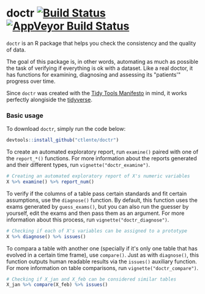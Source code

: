 # doctr [![Build Status](https://travis-ci.org/ctlente/doctr.svg?branch=master)](https://travis-ci.org/ctlente/doctr) [![AppVeyor Build Status](https://ci.appveyor.com/api/projects/status/github/ctlente/doctr?branch=master&svg=true)](https://ci.appveyor.com/project/ctlente/doctr)

`doctr` is an R package that helps you check the consistency and the
quality of data.

The goal of this package is, in other words, automating as much as
possible the task of verifying if everything is ok with a dataset.
Like a real doctor, it has functions for examining, diagnosing and
assessing its "patients'" progress over time.

Since `doctr` was created with the [Tidy Tools Manifesto](https://cran.r-project.org/web/packages/tidyverse/vignettes/manifesto.html) in mind,
it works perfectly alongiside the [tidyverse](https://github.com/tidyverse).

### Basic usage

To download `doctr`, simply run the code below:

```r
devtools::install_github("ctlente/doctr")
```

To create an automated exploratory report, run `examine()` paired with
one of the `report_*()` functions. For more information about the reports
generated and their different types, run `vignette("doctr_examine")`.

```r
# Creating an automated exploratory report of X's numeric variables
X %>% examine() %>% report_num()
```

To verify if the columns of a table pass certain standards and fit
certain assumptions, use the `diagnose()` function. By default, this
function uses the exams generated by `guess_exams()`, but you can
also run the guesser by yourself, edit the exams and then pass them as an argument.
For more information about this process, run `vignette("doctr_diagnose")`.

```r
# Checking if each of X's variables can be assigned to a prototype
X %>% diagnose() %>% issues()
```

To compara a table with another one (specially if it's only one table
that has evolved in a certain time frame), use `compare()`. Just as with
`diagnose()`, this function outputs human readable results via the `issues()`
auxiliary function. For more information on table comparisons, run
`vignette("doctr_compare")`.

```r
# Checking if X_jan and X_feb can be considered similar tables
X_jan %>% compare(X_feb) %>% issues()
```
